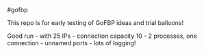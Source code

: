 #gofbp 

This repo is for early testing of GoFBP ideas and trial balloons! 

Good run - with 25 IPs - connection capacity 10 - 2 processes, one connection - unnamed ports - lots of logging!
